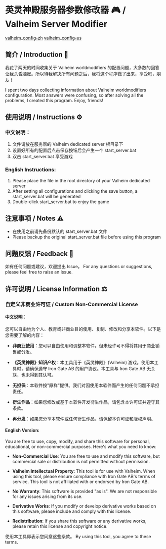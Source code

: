 # 英灵神殿服务器参数修改器 🎮 / Valheim Server Modifier

[valheim_config-zh](https://github.com/jamesocy/valheim-worldmodifiers/blob/main/valheim_config-zh.png)
[valheim_config-us](https://github.com/jamesocy/valheim-worldmodifiers/blob/main/valheim_config-us.png)

## 简介 / Introduction 📝

我花了两天的时间收集关于 Valheim worldmodifiers 的配置问题，大多数的回答让我头昏脑胀。所以待我解决所有问题之后，我将这个程序做了出来，享受吧，朋友！

I spent two days collecting information about Valheim worldmodifiers configuration. Most answers were confusing, so after solving all the problems, I created this program. Enjoy, friends!

## 使用说明 / Instructions ⚙️

### 中文说明：
1. 文件请放在服务器的 Valheim dedicated server 根目录下
2. 设置好所有的配置后点击保存按钮后会产生一个 start_server.bat
3. 双击 start_server.bat 享受游戏

### English Instructions:
1. Please place the file in the root directory of your Valheim dedicated server
2. After setting all configurations and clicking the save button, a start_server.bat will be generated
3. Double-click start_server.bat to enjoy the game

## 注意事项 / Notes ⚠️

- 在使用之前请先备份默认的 start_server.bat 文件
- Please backup the original start_server.bat file before using this program

## 问题反馈 / Feedback 💬

如有任何问题或建议，欢迎提出 Issue。
For any questions or suggestions, please feel free to raise an Issue.

## 许可说明 / License Information ⚖️

### 自定义非商业许可证 / Custom Non-Commercial License

#### 中文说明：
您可以自由地为个人、教育或非商业目的使用、复制、修改和分享本软件。以下是您需要了解的内容：

- **非商业使用**：您可以自由使用和调整本软件，但未经许可不得将其用于商业销售或分发。

- **《英灵神殿》知识产权**：本工具用于《英灵神殿》(Valheim) 游戏。使用本工具时，请确保遵守 Iron Gate AB 的用户协议。本工具与 Iron Gate AB 无关联，也未得到其认可。

- **无担保**：本软件按"原样"提供。我们对因使用本软件而产生的任何问题不承担责任。

- **衍生作品**：如果您修改或基于本软件开发衍生作品，请包含本许可证并遵守其条款。

- **再分发**：如果您分享本软件或任何衍生作品，请保留本许可证和版权声明。

#### English Version:
You are free to use, copy, modify, and share this software for personal, educational, or non-commercial purposes. Here's what you need to know:

- **Non-Commercial Use**: You are free to use and modify this software, but commercial sale or distribution is not permitted without permission.

- **Valheim Intellectual Property**: This tool is for use with Valheim. When using this tool, please ensure compliance with Iron Gate AB's terms of service. This tool is not affiliated with or endorsed by Iron Gate AB.

- **No Warranty**: This software is provided "as is". We are not responsible for any issues arising from its use.

- **Derivative Works**: If you modify or develop derivative works based on this software, please include and comply with this license.

- **Redistribution**: If you share this software or any derivative works, please retain this license and copyright notice.

使用本工具即表示您同意这些条款。
By using this tool, you agree to these terms.
